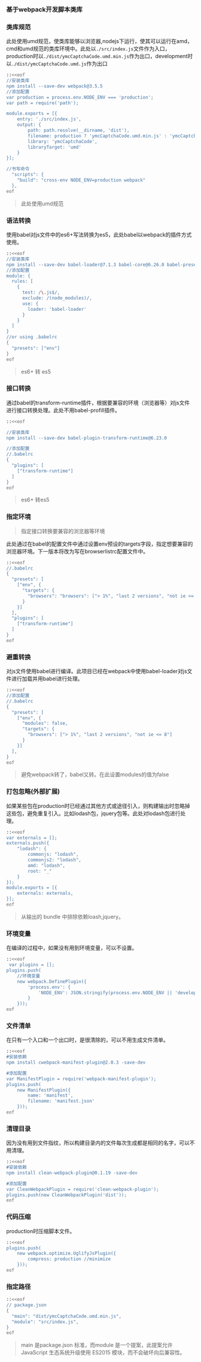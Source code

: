 ### 基于webpack开发脚本类库

### 类库规范

此处使用umd规范，使类库能够以浏览器,nodejs下运行，使其可以运行在amd，cmd和umd规范的类库环境中。此处以`./src/index.js`文件作为入口，production时以`./dist/ymcCaptchaCode.umd.min.js`作为出口，development时以`./dist/ymcCaptchaCode.umd.js`作为出口
```sh
::<<eof
//安装类库
npm install --save-dev webpack@3.5.5
//添加配置
var production = process.env.NODE_ENV === 'production';
var path = require('path');

module.exports = [{
    entry: './src/index.js',
    output: {
        path: path.resolve(__dirname, 'dist'),
        filename: production ? 'ymcCaptchaCode.umd.min.js' : 'ymcCaptchaCode.umd.js',
        library: 'ymcCaptchaCode',
        libraryTarget: 'umd'
    }
}];

//书写命令
  "scripts": {
    "build": "cross-env NODE_ENV=production webpack"
  },
eof
```
> 此处使用umd规范


### 语法转换
使用babel对js文件中的es6+写法转换为es5，此处babel以webpack的插件方式使用。
```sh
::<<eof
//安装类库
npm install --save-dev babel-loader@7.1.3 babel-core@6.26.0 babel-preset-env@1.6.0
//添加配置
module: {
  rules: [
    {
      test: /\.js$/,
      exclude: /(node_modules)/,
      use: {
        loader: 'babel-loader'
      }
    }
  ]
}
//or using .babelrc
{
  "presets": ["env"]
}
eof
```
> es6+ 转 es5


### 接口转换
通过babel的transform-runtime插件，根据要兼容的环境（浏览器等）对js文件进行接口转换处理。此处不用babel-profill插件。
```sh
::<<eof

//安装类库
npm install --save-dev babel-plugin-transform-runtime@6.23.0

//添加配置
//.babelrc
{
  "plugins": [
    ["transform-runtime"]
  ]
}
eof
```
> es6+ 转es5


### 指定环境

> 指定接口转换要兼容的浏览器等环境

此处通过在babel的配置文件中通过设置env预设的targets字段，指定想要兼容的浏览器环境。下一版本将改为写在browserlistrc配置文件中。
```sh
::<<eof
//.babelrc
{
  "presets": [
    ["env", {
      "targets": {
        "browsers": "browsers": ["> 1%", "last 2 versions", "not ie <= 8"]
      }
    }]
  ],
  "plugins": [
    ["transform-runtime"]
  ]
}
eof
```


### 避重转换
对js文件使用babel进行编译。此项目已经在webpack中使用babel-loader对js文件进行加载并用babel进行处理。
```sh
::<<eof
//添加配置
//.babelrc
{
  "presets": [
    ["env", {
      "modules": false,
      "targets": {
        "browsers": ["> 1%", "last 2 versions", "not ie <= 8"]
      }
    }]
  ],
}
eof
```
> 避免webpack转了，babel又转。在此设置modules的值为false


### 打包忽略(外部扩展)
如果某些包在production时已经通过其他方式或途径引入，则构建输出时忽略掉这些包，避免重复引入。比如lodash包，jquery包等。此处对lodash包进行处理。
```sh
::<<eof
var externals = [];
externals.push({
    "lodash": {
        commonjs: "lodash",
        commonjs2: "lodash",
        amd: "lodash",
        root: "_"
    }
});
module.exports = [{
    externals: externals,
}];
eof
```
> 从输出的 bundle 中排除依赖loash,jquery。

### 环境变量
在编译的过程中，如果没有用到环境变量，可以不设置。
```sh
::<<eof
 var plugins = [];
plugins.push(
    //环境变量
    new webpack.DefinePlugin({
        'process.env': {
            'NODE_ENV': JSON.stringify(process.env.NODE_ENV || 'development')
        }
    }));
eof
```


### 文件清单
在只有一个入口和一个出口时，是很清除的，可以不用生成文件清单。
```sh
::<<eof
#安装依赖
npm install cwebpack-manifest-plugin@2.0.3 -save-dev

#添加配置
var ManifestPlugin = require('webpack-manifest-plugin');
plugins.push(
    new ManifestPlugin({
        name: 'manifest',
        filename: 'manifest.json'
    }));
eof
```


### 清理目录
因为没有用到文件指纹，所以构建目录内的文件每次生成都是相同的名字，可以不用清理。
```sh
::<<eof
#安装依赖
npm install clean-webpack-plugin@0.1.19 -save-dev

#添加配置
var CleanWebpackPlugin = require('clean-webpack-plugin');
plugins.push(new CleanWebpackPlugin('dist'));
eof
```

### 代码压缩

production时压缩脚本文件。
```sh
::<<eof
plugins.push(
    new webpack.optimize.UglifyJsPlugin({
        compress: production //minimize
    }));
eof
```


### 指定路径
```sh
::<<eof
// package.json
{
  "main": "dist/ymcCaptchaCode.umd.min.js",
  "module": "src/index.js",
}
eof
```
>main 是package.json 标准，而module 是一个提案，此提案允许 JavaScript 生态系统升级使用 ES2015 模块，而不会破坏向后兼容性。